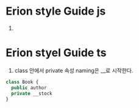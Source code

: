 # Erion style Guide js

1.

# Erion styel Guide ts
1. class 안에서 private 속성 naming은 __로 시작한다.
```js
class Book {
  public author
  private __stock
}
```
